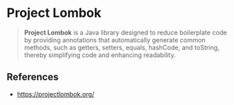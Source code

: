 # Project Lombok

> **Project Lombok** is a Java library designed to reduce boilerplate code by providing annotations that automatically generate common methods, such as getters, setters, equals, hashCode, and toString, thereby simplifying code and enhancing readability.

## References

- https://projectlombok.org/
